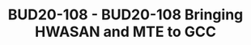 ---
categories:
- bud20
description: Discussing the work being done to bring HardwareAddressSanitizer and
  automatic MTE instrumentation to GCC.<br /> <br /> Both of these introduce automatic
  checking of memory accesses into your code in a manner similar to ASAN. They use
  AArch64 architecture features to perform this memory checking with lower overheads.<br
  /> <br /> We will introduce the approach, highlight what has already been done in
  LLVM by engineers at Google, and discuss some of the potential difficulties in rollout
  of these features.<br /> <br /> We're especially keen to publicise the existing
  `pointer-compare` sanitizer that checks for a particular type of Undefined Behaviour
  which rarely causes problems in code without these features but can produce difficult
  to understand problems once HWASAN or MTE instrumentation is added.
image:
  featured: 'true'
  path: https://static.linaro.org/connect/bud20/images/BUD20-108.png
session_id: BUD20-108
session_speakers:
- speaker_bio: After discovering software during a PhD in Physics I now have a particular
    interest in debugging and data visualisation/presentation. I work at Arm on GNU
    tools.
  speaker_company: Arm
  speaker_image: http://avatars.sched.co/9/29/10468666/avatar.jpg.320x320px.jpg?16f
  speaker_name: Matthew Malcomson
  speaker_position: Software Engineer
  speaker_role: attendee, speaker
session_track: Tools
tag: session
tags: Tools
title: BUD20-108 - BUD20-108 Bringing HWASAN and MTE to GCC
---